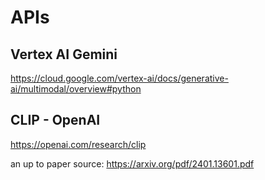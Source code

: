# APIs
## Vertex AI Gemini
https://cloud.google.com/vertex-ai/docs/generative-ai/multimodal/overview#python


## CLIP - OpenAI
https://openai.com/research/clip


an up to paper source:
https://arxiv.org/pdf/2401.13601.pdf
